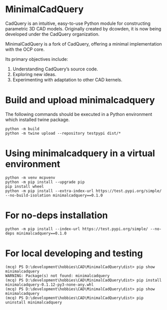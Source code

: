 # MinimalCadQuery

CadQuery is an intuitive, easy-to-use Python module for constructing parametric 3D CAD models. Originally created by dcowden, it is now being developed under the CadQuery organization.

MinimalCadQuery is a fork of CadQuery, offering a minimal implementation with the OCP core.

Its primary objectives include:

1. Understanding CadQuery’s source code.
2. Exploring new ideas.
3. Experimenting with adaptation to other CAD kernels.

# Build and upload minimalcadquery
The following commands should be executed in a Python environment which installed twine package.
```
python -m build
python -m twine upload --repository testpypi dist/*
```

# Using minimalcadquery in a virtual environment
```
python -m venv mcpvenv
python -m pip install --upgrade pip
pip install wheel
python -m pip install --extra-index-url https://test.pypi.org/simple/ --no-build-isolation minimalcadquery==0.1.0
```

# For no-deps installation
```
python -m pip install --index-url https://test.pypi.org/simple/ --no-deps minimalcadquery==0.1.0
```

# For local developing and testing
```
(mcq) PS D:\development\hobbies\CAD\MinimalCadQuery\dist> pip show minimalcadquery
WARNING: Package(s) not found: minimalcadquery
(mcq) PS D:\development\hobbies\CAD\MinimalCadQuery\dist> pip install minimalcadquery-0.1.12-py3-none-any.whl
(mcq) PS D:\development\hobbies\CAD\MinimalCadQuery\dist> pip show minimalcadquery
(mcq) PS D:\development\hobbies\CAD\MinimalCadQuery\dist> pip uninstall minimalcadquery
```